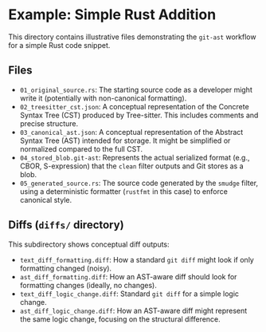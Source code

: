 # Example: Simple Rust Addition

This directory contains illustrative files demonstrating the `git-ast` workflow for a simple Rust code snippet.

## Files

- `01_original_source.rs`: The starting source code as a developer might write it (potentially with non-canonical formatting).
- `02_treesitter_cst.json`: A conceptual representation of the Concrete Syntax Tree (CST) produced by Tree-sitter. This includes comments and precise structure.
- `03_canonical_ast.json`: A conceptual representation of the Abstract Syntax Tree (AST) intended for storage. It might be simplified or normalized compared to the full CST.
- `04_stored_blob.git-ast`: Represents the actual serialized format (e.g., CBOR, S-expression) that the `clean` filter outputs and Git stores as a blob.
- `05_generated_source.rs`: The source code generated by the `smudge` filter, using a deterministic formatter (`rustfmt` in this case) to enforce canonical style.

## Diffs (`diffs/` directory)

This subdirectory shows conceptual diff outputs:

- `text_diff_formatting.diff`: How a standard `git diff` might look if only formatting changed (noisy).
- `ast_diff_formatting.diff`: How an AST-aware diff should look for formatting changes (ideally, no changes).
- `text_diff_logic_change.diff`: Standard `git diff` for a simple logic change.
- `ast_diff_logic_change.diff`: How an AST-aware diff might represent the same logic change, focusing on the structural difference. 
